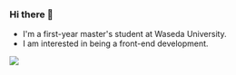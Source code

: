### Hi there 👋

<!--
**suzukeng/suzukeng** is a ✨ _special_ ✨ repository because its `README.md` (this file) appears on your GitHub profile.

Here are some ideas to get you started:

- 🔭 I’m currently working on ...
- 🌱 I’m currently learning ...
- 👯 I’m looking to collaborate on ...
- 🤔 I’m looking for help with ...
- 💬 Ask me about ...
- 📫 How to reach me: ...
- 😄 Pronouns: ...
- ⚡ Fun fact: ...
-->
- I'm a first-year master's student at Waseda University.
- I am interested in being a front-end development.

![](https://github-profile-summary-cards.vercel.app/api/cards/repos-per-language?username=suzukeng&theme=default)
